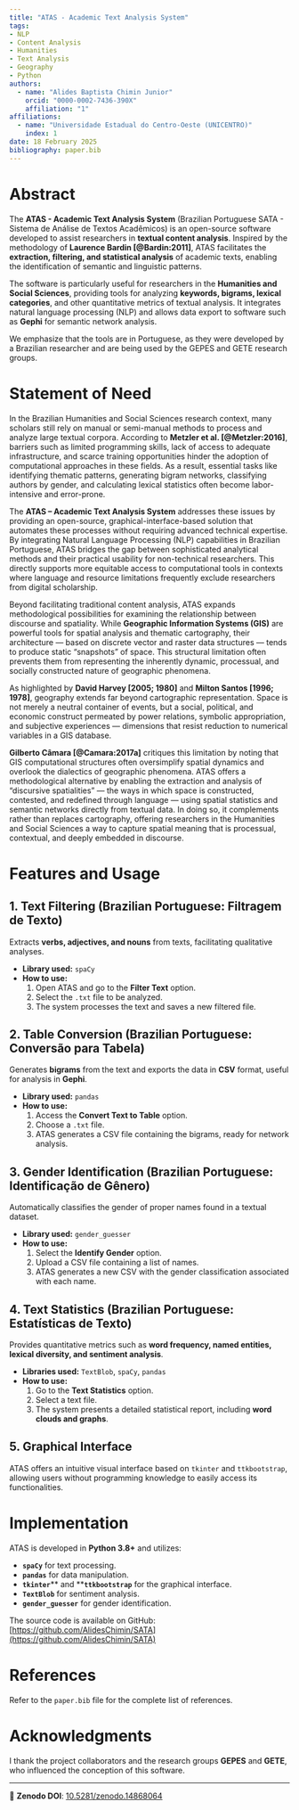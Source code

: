 ```yaml
---
title: "ATAS - Academic Text Analysis System"
tags:
- NLP
- Content Analysis
- Humanities
- Text Analysis
- Geography
- Python
authors:
  - name: "Alides Baptista Chimin Junior"
    orcid: "0000-0002-7436-390X"
    affiliation: "1"
affiliations:
  - name: "Universidade Estadual do Centro-Oeste (UNICENTRO)"
    index: 1
date: 18 February 2025
bibliography: paper.bib
---
```



# Abstract

The **ATAS - Academic Text Analysis System** (Brazilian Portuguese SATA - Sistema de Análise de Textos Acadêmicos) is an open-source software developed to assist researchers in **textual content analysis**. Inspired by the methodology of **Laurence Bardin [@Bardin:2011]**, ATAS facilitates the **extraction, filtering, and statistical analysis** of academic texts, enabling the identification of semantic and linguistic patterns.

The software is particularly useful for researchers in the **Humanities and Social Sciences**, providing tools for analyzing **keywords, bigrams, lexical categories**, and other quantitative metrics of textual analysis. It integrates natural language processing (NLP) and allows data export to software such as **Gephi** for semantic network analysis.

We emphasize that the tools are in Portuguese, as they were developed by a Brazilian researcher and are being used by the GEPES and GETE research groups.


# Statement of Need

In the Brazilian Humanities and Social Sciences research context, many scholars still rely on manual or semi-manual methods to process and analyze large textual corpora. According to **Metzler et al. [@Metzler:2016]**, barriers such as limited programming skills, lack of access to adequate infrastructure, and scarce training opportunities hinder the adoption of computational approaches in these fields. As a result, essential tasks like identifying thematic patterns, generating bigram networks, classifying authors by gender, and calculating lexical statistics often become labor-intensive and error-prone.

The **ATAS – Academic Text Analysis System** addresses these issues by providing an open-source, graphical-interface-based solution that automates these processes without requiring advanced technical expertise. By integrating Natural Language Processing (NLP) capabilities in Brazilian Portuguese, ATAS bridges the gap between sophisticated analytical methods and their practical usability for non-technical researchers. This directly supports more equitable access to computational tools in contexts where language and resource limitations frequently exclude researchers from digital scholarship.

Beyond facilitating traditional content analysis, ATAS expands methodological possibilities for examining the relationship between discourse and spatiality. While **Geographic Information Systems (GIS)** are powerful tools for spatial analysis and thematic cartography, their architecture — based on discrete vector and raster data structures — tends to produce static “snapshots” of space. This structural limitation often prevents them from representing the inherently dynamic, processual, and socially constructed nature of geographic phenomena.

As highlighted by **David Harvey [2005; 1980]** and **Milton Santos [1996; 1978]**, geography extends far beyond cartographic representation. Space is not merely a neutral container of events, but a social, political, and economic construct permeated by power relations, symbolic appropriation, and subjective experiences — dimensions that resist reduction to numerical variables in a GIS database.

**Gilberto Câmara [@Camara:2017a]** critiques this limitation by noting that GIS computational structures often oversimplify spatial dynamics and overlook the dialectics of geographic phenomena. ATAS offers a methodological alternative by enabling the extraction and analysis of “discursive spatialities” — the ways in which space is constructed, contested, and redefined through language — using spatial statistics and semantic networks directly from textual data. In doing so, it complements rather than replaces cartography, offering researchers in the Humanities and Social Sciences a way to capture spatial meaning that is processual, contextual, and deeply embedded in discourse.


# Features and Usage

## 1. Text Filtering (Brazilian Portuguese: Filtragem de Texto)

Extracts **verbs, adjectives, and nouns** from texts, facilitating qualitative analyses.

- **Library used:** `spaCy`
- **How to use:**
  1. Open ATAS and go to the **Filter Text** option.
  2. Select the `.txt` file to be analyzed.
  3. The system processes the text and saves a new filtered file.

## 2. Table Conversion (Brazilian Portuguese: Conversão para Tabela)

Generates **bigrams** from the text and exports the data in **CSV** format, useful for analysis in **Gephi**.

- **Library used:** `pandas`
- **How to use:**
  1. Access the **Convert Text to Table** option.
  2. Choose a `.txt` file.
  3. ATAS generates a CSV file containing the bigrams, ready for network analysis.

## 3. Gender Identification (Brazilian Portuguese: Identificação de Gênero)

Automatically classifies the gender of proper names found in a textual dataset.

- **Library used:** `gender_guesser`
- **How to use:**
  1. Select the **Identify Gender** option.
  2. Upload a CSV file containing a list of names.
  3. ATAS generates a new CSV with the gender classification associated with each name.

## 4. Text Statistics (Brazilian Portuguese: Estatísticas de Texto)

Provides quantitative metrics such as **word frequency, named entities, lexical diversity, and sentiment analysis**.

- **Libraries used:** `TextBlob`, `spaCy`, `pandas`
- **How to use:**
  1. Go to the **Text Statistics** option.
  2. Select a text file.
  3. The system presents a detailed statistical report, including **word clouds and graphs**.

## 5. Graphical Interface

ATAS offers an intuitive visual interface based on `tkinter` and `ttkbootstrap`, allowing users without programming knowledge to easily access its functionalities.

# Implementation

ATAS is developed in **Python 3.8+** and utilizes:

- **`spaCy`** for text processing.
- **`pandas`** for data manipulation.
- **`tkinter`**\*\* and \*\***`ttkbootstrap`** for the graphical interface.
- **`TextBlob`** for sentiment analysis.
- **`gender_guesser`** for gender identification.

The source code is available on GitHub: [https://github.com/AlidesChimin/SATA](https://github.com/AlidesChimin/SATA)

# References

Refer to the `paper.bib` file for the complete list of references.

# Acknowledgments

I thank the project collaborators and the research groups **GEPES** and **GETE**, who influenced the conception of this software.

---

🔗 **Zenodo DOI**: [10.5281/zenodo.14868064](https://doi.org/10.5281/zenodo.14868064)


